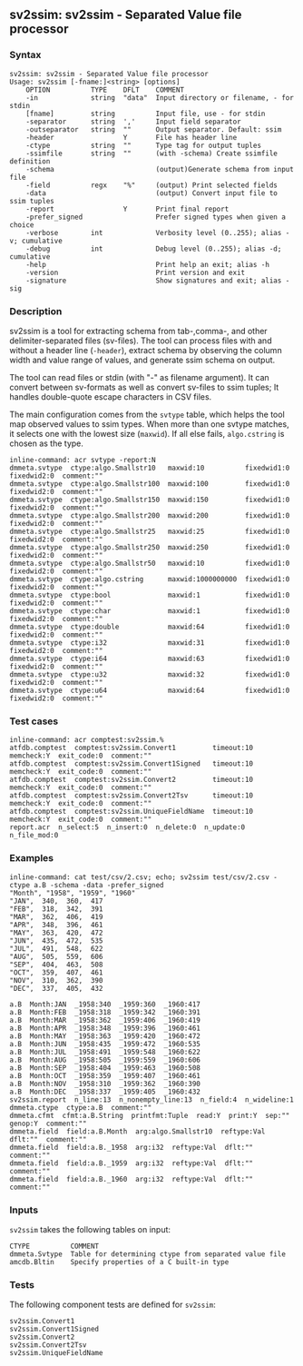 ## sv2ssim: sv2ssim - Separated Value file processor



### Syntax

```
sv2ssim: sv2ssim - Separated Value file processor
Usage: sv2ssim [-fname:]<string> [options]
    OPTION          TYPE    DFLT    COMMENT
    -in             string  "data"  Input directory or filename, - for stdin
    [fname]         string          Input file, use - for stdin
    -separator      string  ','     Input field separator
    -outseparator   string  ""      Output separator. Default: ssim
    -header                 Y       File has header line
    -ctype          string  ""      Type tag for output tuples
    -ssimfile       string  ""      (with -schema) Create ssimfile definition
    -schema                         (output)Generate schema from input file
    -field          regx    "%"     (output) Print selected fields
    -data                           (output) Convert input file to ssim tuples
    -report                 Y       Print final report
    -prefer_signed                  Prefer signed types when given a choice
    -verbose        int             Verbosity level (0..255); alias -v; cumulative
    -debug          int             Debug level (0..255); alias -d; cumulative
    -help                           Print help an exit; alias -h
    -version                        Print version and exit
    -signature                      Show signatures and exit; alias -sig

```

### Description

sv2ssim is a tool for extracting schema from tab-,comma-, and other delimiter-separated files (sv-files).
The tool can process files with and without a header line (`-header`), extract schema by observing
the column width and value range of values, and generate ssim schema on output.

The tool can read files or stdin (with "-" as filename argument).
It can convert between sv-formats as well as convert sv-files to ssim tuples;
It handles double-quote escape characters in CSV files.

The main configuration comes from the `svtype` table, which helps the tool map observed values to ssim types.
When more than one svtype matches, it selects one with the lowest size (`maxwid`). If all else fails, `algo.cstring`
is chosen as the type.

```
inline-command: acr svtype -report:N
dmmeta.svtype  ctype:algo.Smallstr10   maxwid:10          fixedwid1:0  fixedwid2:0  comment:""
dmmeta.svtype  ctype:algo.Smallstr100  maxwid:100         fixedwid1:0  fixedwid2:0  comment:""
dmmeta.svtype  ctype:algo.Smallstr150  maxwid:150         fixedwid1:0  fixedwid2:0  comment:""
dmmeta.svtype  ctype:algo.Smallstr200  maxwid:200         fixedwid1:0  fixedwid2:0  comment:""
dmmeta.svtype  ctype:algo.Smallstr25   maxwid:25          fixedwid1:0  fixedwid2:0  comment:""
dmmeta.svtype  ctype:algo.Smallstr250  maxwid:250         fixedwid1:0  fixedwid2:0  comment:""
dmmeta.svtype  ctype:algo.Smallstr50   maxwid:10          fixedwid1:0  fixedwid2:0  comment:""
dmmeta.svtype  ctype:algo.cstring      maxwid:1000000000  fixedwid1:0  fixedwid2:0  comment:""
dmmeta.svtype  ctype:bool              maxwid:1           fixedwid1:0  fixedwid2:0  comment:""
dmmeta.svtype  ctype:char              maxwid:1           fixedwid1:0  fixedwid2:0  comment:""
dmmeta.svtype  ctype:double            maxwid:64          fixedwid1:0  fixedwid2:0  comment:""
dmmeta.svtype  ctype:i32               maxwid:31          fixedwid1:0  fixedwid2:0  comment:""
dmmeta.svtype  ctype:i64               maxwid:63          fixedwid1:0  fixedwid2:0  comment:""
dmmeta.svtype  ctype:u32               maxwid:32          fixedwid1:0  fixedwid2:0  comment:""
dmmeta.svtype  ctype:u64               maxwid:64          fixedwid1:0  fixedwid2:0  comment:""
```

### Test cases

```
inline-command: acr comptest:sv2ssim.%
atfdb.comptest  comptest:sv2ssim.Convert1         timeout:10  memcheck:Y  exit_code:0  comment:""
atfdb.comptest  comptest:sv2ssim.Convert1Signed   timeout:10  memcheck:Y  exit_code:0  comment:""
atfdb.comptest  comptest:sv2ssim.Convert2         timeout:10  memcheck:Y  exit_code:0  comment:""
atfdb.comptest  comptest:sv2ssim.Convert2Tsv      timeout:10  memcheck:Y  exit_code:0  comment:""
atfdb.comptest  comptest:sv2ssim.UniqueFieldName  timeout:10  memcheck:Y  exit_code:0  comment:""
report.acr  n_select:5  n_insert:0  n_delete:0  n_update:0  n_file_mod:0
```

### Examples

```
inline-command: cat test/csv/2.csv; echo; sv2ssim test/csv/2.csv -ctype a.B -schema -data -prefer_signed
"Month", "1958", "1959", "1960"
"JAN",  340,  360,  417
"FEB",  318,  342,  391
"MAR",  362,  406,  419
"APR",  348,  396,  461
"MAY",  363,  420,  472
"JUN",  435,  472,  535
"JUL",  491,  548,  622
"AUG",  505,  559,  606
"SEP",  404,  463,  508
"OCT",  359,  407,  461
"NOV",  310,  362,  390
"DEC",  337,  405,  432

a.B  Month:JAN  _1958:340  _1959:360  _1960:417
a.B  Month:FEB  _1958:318  _1959:342  _1960:391
a.B  Month:MAR  _1958:362  _1959:406  _1960:419
a.B  Month:APR  _1958:348  _1959:396  _1960:461
a.B  Month:MAY  _1958:363  _1959:420  _1960:472
a.B  Month:JUN  _1958:435  _1959:472  _1960:535
a.B  Month:JUL  _1958:491  _1959:548  _1960:622
a.B  Month:AUG  _1958:505  _1959:559  _1960:606
a.B  Month:SEP  _1958:404  _1959:463  _1960:508
a.B  Month:OCT  _1958:359  _1959:407  _1960:461
a.B  Month:NOV  _1958:310  _1959:362  _1960:390
a.B  Month:DEC  _1958:337  _1959:405  _1960:432
sv2ssim.report  n_line:13  n_nonempty_line:13  n_field:4  n_wideline:1
dmmeta.ctype  ctype:a.B  comment:""
dmmeta.cfmt  cfmt:a.B.String  printfmt:Tuple  read:Y  print:Y  sep:""  genop:Y  comment:""
dmmeta.field  field:a.B.Month  arg:algo.Smallstr10  reftype:Val  dflt:""  comment:""
dmmeta.field  field:a.B._1958  arg:i32  reftype:Val  dflt:""  comment:""
dmmeta.field  field:a.B._1959  arg:i32  reftype:Val  dflt:""  comment:""
dmmeta.field  field:a.B._1960  arg:i32  reftype:Val  dflt:""  comment:""
```

### Inputs

`sv2ssim` takes the following tables on input:
```
CTYPE          COMMENT
dmmeta.Svtype  Table for determining ctype from separated value file
amcdb.Bltin    Specify properties of a C built-in type
```

### Tests

The following component tests are defined for `sv2ssim`:
```
sv2ssim.Convert1	
sv2ssim.Convert1Signed	
sv2ssim.Convert2	
sv2ssim.Convert2Tsv	
sv2ssim.UniqueFieldName	
```


